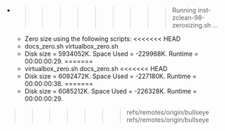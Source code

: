 * >>>>>>>>> Running inst-zclean-98-zerosizing.sh ...
  * Zero size using the following scripts:
<<<<<<< HEAD
  * docs_zero.sh virtualbox_zero.sh
  * Disk size = 5934052K. Space Used = -229968K. Runtime = 00:00:00:29.
=======
  * virtualbox_zero.sh docs_zero.sh
<<<<<<< HEAD
  * Disk size = 6092472K. Space Used = -227180K. Runtime = 00:00:00:38.
=======
  * Disk size = 6085212K. Space Used = -226328K. Runtime = 00:00:00:29.
>>>>>>> refs/remotes/origin/bullseye
>>>>>>> refs/remotes/origin/bullseye
